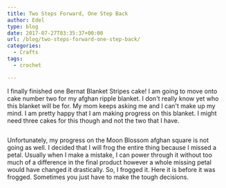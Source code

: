 ```yaml
---
title: Two Steps Forward, One Step Back
author: Edel
type: blog
date: 2017-07-27T03:35:37+00:00
url: /blog/two-steps-forward-one-step-back/
categories:
  - Crafts
tags:
  - crochet

---
```

I finally finished one Bernat Blanket Stripes cake! I am going to move onto cake number two for my afghan ripple blanket. I don't really know yet who this blanket will be for. My mom keeps asking me and I can't make up my mind. I am pretty happy that I am making progress on this blanket. I might need three cakes for this though and not the two that I have.

<img data-attachment-id="618" data-permalink="http://edelgrace.me/blog/crochet/two-steps-forward-one-step-back/attachment/20170723_205948/" data-orig-file="https://i1.wp.com/edelgrace.me/blog/wp-content/uploads/2017/07/20170723_205948.jpg?fit=1000%2C563" data-orig-size="1000,563" data-comments-opened="1" data-image-meta="{&quot;aperture&quot;:&quot;2.4&quot;,&quot;credit&quot;:&quot;&quot;,&quot;camera&quot;:&quot;LG-K210&quot;,&quot;caption&quot;:&quot;&quot;,&quot;created_timestamp&quot;:&quot;1500843587&quot;,&quot;copyright&quot;:&quot;&quot;,&quot;focal_length&quot;:&quot;3.18&quot;,&quot;iso&quot;:&quot;250&quot;,&quot;shutter_speed&quot;:&quot;0.05&quot;,&quot;title&quot;:&quot;&quot;,&quot;orientation&quot;:&quot;1&quot;}" data-image-title="20170723_205948" data-image-description="" data-medium-file="https://i1.wp.com/edelgrace.me/blog/wp-content/uploads/2017/07/20170723_205948.jpg?fit=300%2C169" data-large-file="https://i1.wp.com/edelgrace.me/blog/wp-content/uploads/2017/07/20170723_205948.jpg?fit=663%2C373" src="https://i1.wp.com/edelgrace.me/blog/wp-content/uploads/2017/07/20170723_205948.jpg?resize=663%2C373" alt="" class="aligncenter size-full wp-image-618" srcset="https://i1.wp.com/edelgrace.me/blog/wp-content/uploads/2017/07/20170723_205948.jpg?w=1000 1000w, https://i1.wp.com/edelgrace.me/blog/wp-content/uploads/2017/07/20170723_205948.jpg?resize=300%2C169 300w, https://i1.wp.com/edelgrace.me/blog/wp-content/uploads/2017/07/20170723_205948.jpg?resize=768%2C432 768w, https://i1.wp.com/edelgrace.me/blog/wp-content/uploads/2017/07/20170723_205948.jpg?resize=982%2C553 982w, https://i1.wp.com/edelgrace.me/blog/wp-content/uploads/2017/07/20170723_205948.jpg?resize=400%2C225 400w" sizes="(max-width: 663px) 100vw, 663px" data-recalc-dims="1" />

Unfortunately, my progress on the Moon Blossom afghan square is not going as well. I decided that I will frog the entire thing because I missed a petal. Usually when I make a mistake, I can power through it without too much of a difference in the final product however a whole missing petal would have changed it drastically. So, I frogged it. Here it is before it was frogged. Sometimes you just have to make the tough decisions.

<img data-attachment-id="619" data-permalink="http://edelgrace.me/blog/crochet/two-steps-forward-one-step-back/attachment/20170723_112410/" data-orig-file="https://i1.wp.com/edelgrace.me/blog/wp-content/uploads/2017/07/20170723_112410.jpg?fit=1000%2C563" data-orig-size="1000,563" data-comments-opened="1" data-image-meta="{&quot;aperture&quot;:&quot;2.4&quot;,&quot;credit&quot;:&quot;&quot;,&quot;camera&quot;:&quot;LG-K210&quot;,&quot;caption&quot;:&quot;&quot;,&quot;created_timestamp&quot;:&quot;1500809050&quot;,&quot;copyright&quot;:&quot;&quot;,&quot;focal_length&quot;:&quot;3.18&quot;,&quot;iso&quot;:&quot;250&quot;,&quot;shutter_speed&quot;:&quot;0.05&quot;,&quot;title&quot;:&quot;&quot;,&quot;orientation&quot;:&quot;1&quot;}" data-image-title="20170723_112410" data-image-description="" data-medium-file="https://i1.wp.com/edelgrace.me/blog/wp-content/uploads/2017/07/20170723_112410.jpg?fit=300%2C169" data-large-file="https://i1.wp.com/edelgrace.me/blog/wp-content/uploads/2017/07/20170723_112410.jpg?fit=663%2C373" src="https://i1.wp.com/edelgrace.me/blog/wp-content/uploads/2017/07/20170723_112410.jpg?resize=663%2C373" alt="" class="aligncenter size-large wp-image-619" srcset="https://i1.wp.com/edelgrace.me/blog/wp-content/uploads/2017/07/20170723_112410.jpg?w=1000 1000w, https://i1.wp.com/edelgrace.me/blog/wp-content/uploads/2017/07/20170723_112410.jpg?resize=300%2C169 300w, https://i1.wp.com/edelgrace.me/blog/wp-content/uploads/2017/07/20170723_112410.jpg?resize=768%2C432 768w, https://i1.wp.com/edelgrace.me/blog/wp-content/uploads/2017/07/20170723_112410.jpg?resize=982%2C553 982w, https://i1.wp.com/edelgrace.me/blog/wp-content/uploads/2017/07/20170723_112410.jpg?resize=400%2C225 400w" sizes="(max-width: 663px) 100vw, 663px" data-recalc-dims="1" />